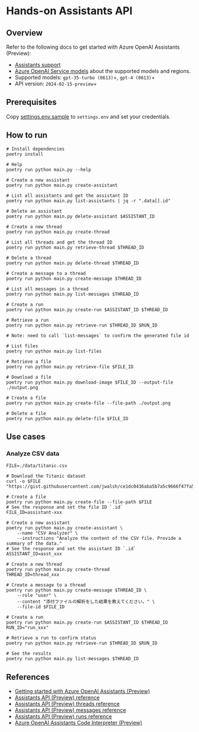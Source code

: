 # Hands-on Assistants API

## Overview

Refer to the following docs to get started with Azure OpenAI Assistants (Preview):

- [Assistants support](https://learn.microsoft.com/en-us/azure/ai-services/openai/how-to/assistant#assistants-support)
- [Azure OpenAI Service models](https://learn.microsoft.com/en-us/azure/ai-services/openai/concepts/models#assistants-preview) about the supported models and regions.
- Supported models: `gpt-35-turbo (0613)`+, `gpt-4 (0613)`+
- API version: `2024-02-15-preview`+

## Prerequisites

Copy [settings.env.sample](./settings.env.sample) to `settings.env` and set your credentials.

## How to run

```shell
# Install dependencies
poetry install

# Help
poetry run python main.py --help

# Create a new assistant
poetry run python main.py create-assistant

# List all assistants and get the assistant ID
poetry run python main.py list-assistants | jq -r ".data[].id"

# Delete an assistant
poetry run python main.py delete-assistant $ASSISTANT_ID

# Create a new thread
poetry run python main.py create-thread

# List all threads and get the thread ID
poetry run python main.py retrieve-thread $THREAD_ID

# Delete a thread
poetry run python main.py delete-thread $THREAD_ID

# Create a message to a thread
poetry run python main.py create-message $THREAD_ID

# List all messages in a thread
poetry run python main.py list-messages $THREAD_ID

# Create a run
poetry run python main.py create-run $ASSISTANT_ID $THREAD_ID

# Retrieve a run
poetry run python main.py retrieve-run $THREAD_ID $RUN_ID

# Note: need to call `list-messages` to confirm the generated file id

# List files
poetry run python main.py list-files

# Retrieve a file
poetry run python main.py retrieve-file $FILE_ID

# Download a file
poetry run python main.py download-image $FILE_ID --output-file ./output.png

# Create a file
poetry run python main.py create-file --file-path ./output.png

# Delete a file
poetry run python main.py delete-file $FILE_ID
```

## Use cases

### Analyze CSV data

```shell
FILE=./data/titanic.csv

# Download the Titanic dataset
curl -o $FILE "https://gist.githubusercontent.com/jwalsh/ce1dc0436aba5b7a5c9666f47fa5a380/raw/5ce3854392b43ff97907112d344fc008229b0445/titanic.csv"

# Create a file
poetry run python main.py create-file --file-path $FILE
# See the response and set the file ID `.id`
FILE_ID=assistant-xxx

# Create a new assistant
poetry run python main.py create-assistant \
    --name "CSV Analyzer" \
    --instructions "Analyze the content of the CSV file. Provide a summary of the data."
# See the response and set the assistant ID `.id`
ASSISTANT_ID=asst_xxx

# Create a new thread
poetry run python main.py create-thread
THREAD_ID=thread_xxx

# Create a message to a thread
poetry run python main.py create-message $THREAD_ID \
    --role "user" \
    --content "添付ファイルの解析をした結果を教えてください。" \
    --file-id $FILE_ID

# Create a run
poetry run python main.py create-run $ASSISTANT_ID $THREAD_ID
RUN_ID="run_xxx"

# Retrieve a run to confirm status
poetry run python main.py retrieve-run $THREAD_ID $RUN_ID

# See the results
poetry run python main.py list-messages $THREAD_ID
```

## References

- [Getting started with Azure OpenAI Assistants (Preview)](https://learn.microsoft.com/en-us/azure/ai-services/openai/how-to/assistant)
- [Assistants API (Preview) reference](https://learn.microsoft.com/en-us/azure/ai-services/openai/assistants-reference?tabs=python)
- [Assistants API (Preview) threads reference](https://learn.microsoft.com/en-us/azure/ai-services/openai/assistants-reference-threads?tabs=python)
- [Assistants API (Preview) messages reference](https://learn.microsoft.com/en-us/azure/ai-services/openai/assistants-reference-messages?tabs=python)
- [Assistants API (Preview) runs reference](https://learn.microsoft.com/en-us/azure/ai-services/openai/assistants-reference-runs?tabs=python)
- [Azure OpenAI Assistants Code Interpreter (Preview)](https://learn.microsoft.com/en-us/azure/ai-services/openai/how-to/code-interpreter?tabs=python)
